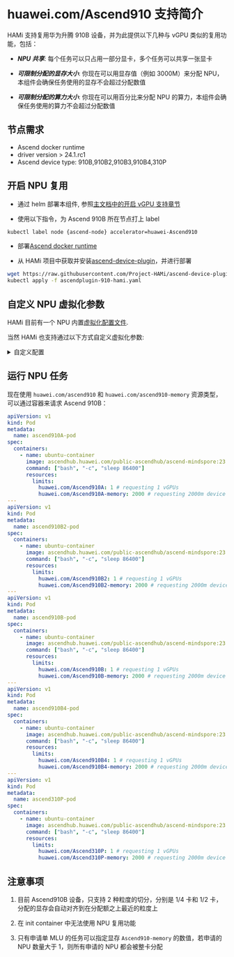 # huawei.com/Ascend910 支持简介

HAMi 支持复用华为升腾 910B 设备，并为此提供以下几种与 vGPU 类似的复用功能，包括：

* **_NPU 共享_**: 每个任务可以只占用一部分显卡，多个任务可以共享一张显卡

* **_可限制分配的显存大小_**: 你现在可以用显存值（例如 3000M）来分配 NPU，本组件会确保任务使用的显存不会超过分配数值

* **_可限制分配的算力大小_**: 你现在可以用百分比来分配 NPU 的算力，本组件会确保任务使用的算力不会超过分配数值

## 节点需求

* Ascend docker runtime
* driver version > 24.1.rc1
* Ascend device type: 910B,910B2,910B3,910B4,310P

## 开启 NPU 复用

* 通过 helm 部署本组件, 参照[主文档中的开启 vGPU 支持章节](https://github.com/Project-HAMi/HAMi/blob/master/README_cn.md#kubernetes开启vgpu支持)

* 使用以下指令，为 Ascend 910B 所在节点打上 label

```bash
kubectl label node {ascend-node} accelerator=huawei-Ascend910
```

* 部署[Ascend docker runtime](https://gitee.com/ascend/ascend-docker-runtime)

* 从 HAMi 项目中获取并安装[ascend-device-plugin](https://github.com/Project-HAMi/ascend-device-plugin/blob/master/build/ascendplugin-910-hami.yaml)，并进行部署

```bash
wget https://raw.githubusercontent.com/Project-HAMi/ascend-device-plugin/master/build/ascendplugin-910-hami.yaml
kubectl apply -f ascendplugin-910-hami.yaml
```

## 自定义 NPU 虚拟化参数

HAMi 目前有一个 NPU 内置[虚拟化配置文件](https://github.com/Project-HAMi/HAMi/blob/master/charts/hami/templates/scheduler/device-configmap.yaml).

当然 HAMi 也支持通过以下方式自定义虚拟化参数:

<details>
  <summary>自定义配置</summary>

  ### 在 HAMi charts 创建 files 的目录

  创建后的目录架构应为如下所示：

  ```bash
  tree -L 1
  .
  ├── Chart.yaml
  ├── files
  ├── templates
  └── values.yaml
  ```

  ### 在 files 目录下创建 device-config.yaml

  配置文件如下所示，可以按需调整：

  ```yaml
  vnpus:
  - chipName: 910B
    commonWord: Ascend910A
    resourceName: huawei.com/Ascend910A
    resourceMemoryName: huawei.com/Ascend910A-memory
    memoryAllocatable: 32768
    memoryCapacity: 32768
    aiCore: 30
    templates:
      - name: vir02
        memory: 2184
        aiCore: 2
      - name: vir04
        memory: 4369
        aiCore: 4
      - name: vir08
        memory: 8738
        aiCore: 8
      - name: vir16
        memory: 17476
        aiCore: 16
  - chipName: 910B2
    commonWord: Ascend910B2
    resourceName: huawei.com/Ascend910B2
    resourceMemoryName: huawei.com/Ascend910B2-memory
    memoryAllocatable: 65536
    memoryCapacity: 65536
    aiCore: 24
    aiCPU: 6
    templates:
      - name: vir03_1c_8g
        memory: 8192
        aiCore: 3
        aiCPU: 1
      - name: vir06_1c_16g
        memory: 16384
        aiCore: 6
        aiCPU: 1
      - name: vir12_3c_32g
        memory: 32768
        aiCore: 12
        aiCPU: 3  
  - chipName: 910B3
    commonWord: Ascend910B
    resourceName: huawei.com/Ascend910B
    resourceMemoryName: huawei.com/Ascend910B-memory
    memoryAllocatable: 65536
    memoryCapacity: 65536
    aiCore: 20
    aiCPU: 7
    templates:
      - name: vir05_1c_16g
        memory: 16384
        aiCore: 5
        aiCPU: 1
      - name: vir10_3c_32g
        memory: 32768
        aiCore: 10
        aiCPU: 3
  - chipName: 910B4
    commonWord: Ascend910B4
    resourceName: huawei.com/Ascend910B4
    resourceMemoryName: huawei.com/Ascend910B4-memory
    memoryAllocatable: 32768
    memoryCapacity: 32768
    aiCore: 20
    aiCPU: 7
    templates:
      - name: vir05_1c_8g
        memory: 8192
        aiCore: 5
        aiCPU: 1
      - name: vir10_3c_16g
        memory: 16384
        aiCore: 10
        aiCPU: 3
  - chipName: 310P3
    commonWord: Ascend310P
    resourceName: huawei.com/Ascend310P
    resourceMemoryName: huawei.com/Ascend310P-memory
    memoryAllocatable: 21527
    memoryCapacity: 24576
    aiCore: 8
    aiCPU: 7
    templates:
      - name: vir01
        memory: 3072
        aiCore: 1
        aiCPU: 1
      - name: vir02
        memory: 6144
        aiCore: 2
        aiCPU: 2
      - name: vir04
        memory: 12288
        aiCore: 4
        aiCPU: 4
  ```

  ### Helm 安装和更新

  Helm 安装、更新将基于该配置文件，覆盖默认的配置文件

</details>

## 运行 NPU 任务

现在使用 `huawei.com/ascend910` 和 `huawei.com/ascend910-memory` 资源类型，
可以通过容器来请求 Ascend 910B：

```yaml
apiVersion: v1
kind: Pod
metadata:
  name: ascend910A-pod
spec:
  containers:
    - name: ubuntu-container
      image: ascendhub.huawei.com/public-ascendhub/ascend-mindspore:23.0.RC3-centos7
      command: ["bash", "-c", "sleep 86400"]
      resources:
        limits:
          huawei.com/Ascend910A: 1 # requesting 1 vGPUs
          huawei.com/Ascend910A-memory: 2000 # requesting 2000m device memory
---
apiVersion: v1
kind: Pod
metadata:
  name: ascend910B2-pod
spec:
  containers:
    - name: ubuntu-container
      image: ascendhub.huawei.com/public-ascendhub/ascend-mindspore:23.0.RC3-centos7
      command: ["bash", "-c", "sleep 86400"]
      resources:
        limits:
          huawei.com/Ascend910B2: 1 # requesting 1 vGPUs
          huawei.com/Ascend910B2-memory: 2000 # requesting 2000m device memory
---
apiVersion: v1
kind: Pod
metadata:
  name: ascend910B-pod
spec:
  containers:
    - name: ubuntu-container
      image: ascendhub.huawei.com/public-ascendhub/ascend-mindspore:23.0.RC3-centos7
      command: ["bash", "-c", "sleep 86400"]
      resources:
        limits:
          huawei.com/Ascend910B: 1 # requesting 1 vGPUs
          huawei.com/Ascend910B-memory: 2000 # requesting 2000m device memory
---
apiVersion: v1
kind: Pod
metadata:
  name: ascend910B4-pod
spec:
  containers:
    - name: ubuntu-container
      image: ascendhub.huawei.com/public-ascendhub/ascend-mindspore:23.0.RC3-centos7
      command: ["bash", "-c", "sleep 86400"]
      resources:
        limits:
          huawei.com/Ascend910B4: 1 # requesting 1 vGPUs
          huawei.com/Ascend910B4-memory: 2000 # requesting 2000m device memory
---
apiVersion: v1
kind: Pod
metadata:
  name: ascend310P-pod
spec:
  containers:
    - name: ubuntu-container
      image: ascendhub.huawei.com/public-ascendhub/ascend-mindspore:23.0.RC3-centos7
      command: ["bash", "-c", "sleep 86400"]
      resources:
        limits:
          huawei.com/Ascend310P: 1 # requesting 1 vGPUs
          huawei.com/Ascend310P-memory: 2000 # requesting 2000m device memory
```

## 注意事项

1. 目前 Ascend910B 设备，只支持 2 种粒度的切分，分别是 1/4 卡和 1/2 卡，分配的显存会自动对齐到在分配额之上最近的粒度上

2. 在 init container 中无法使用 NPU 复用功能

3. 只有申请单 MLU 的任务可以指定显存 `Ascend910-memory` 的数值，若申请的 NPU 数量大于 1，则所有申请的 NPU 都会被整卡分配
